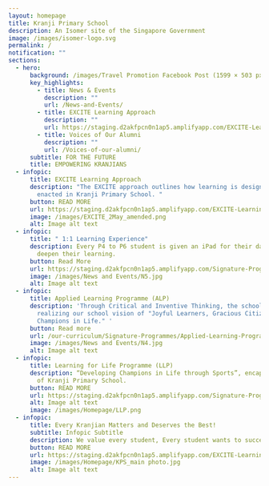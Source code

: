 ```yaml
---
layout: homepage
title: Kranji Primary School
description: An Isomer site of the Singapore Government
image: /images/isomer-logo.svg
permalink: /
notification: ""
sections:
  - hero:
      background: /images/Travel Promotion Facebook Post (1599 × 503 px).png
      key_highlights:
        - title: News & Events
          description: ""
          url: /News-and-Events/
        - title: EXCITE Learning Approach
          description: ""
          url: https://staging.d2akfpcn0n1ap5.amplifyapp.com/EXCITE-Learning-Approach/
        - title: Voices of Our Alumni
          description: ""
          url: /Voices-of-our-alumni/
      subtitle: FOR THE FUTURE
      title: EMPOWERING KRANJIANS
  - infopic:
      title: EXCITE Learning Approach
      description: "The EXCITE approach outlines how learning is designed, curated and
        enacted in Kranji Primary School. "
      button: READ MORE
      url: https://staging.d2akfpcn0n1ap5.amplifyapp.com/EXCITE-Learning-Approach/
      image: /images/EXCITE_2May_amended.png
      alt: Image alt text
  - infopic:
      title: " 1:1 Learning Experience"
      description: Every P4 to P6 student is given an iPad for their daily lessons to
        deepen their learning.
      button: Read More
      url: https://staging.d2akfpcn0n1ap5.amplifyapp.com/Signature-Programmes/1-1-Learning-Experience/
      image: /images/News and Events/N5.jpg
      alt: Image alt text
  - infopic:
      title: Applied Learning Programme (ALP)
      description: 'Through Critical and Inventive Thinking, the school aspires in
        realizing our school vision of "Joyful Learners, Gracious Citizens,
        Champions in Life." '
      button: Read more
      url: /our-curriculum/Signature-Programmes/Applied-Learning-Programme-ALP/
      image: /images/News and Events/N4.jpg
      alt: Image alt text
  - infopic:
      title: Learning for Life Programme (LLP)
      description: “Developing Champions in Life through Sports”, encapsulates the DNA
        of Kranji Primary School.
      button: READ MORE
      url: https://staging.d2akfpcn0n1ap5.amplifyapp.com/Signature-Programmes/Applied-Learning-Programme-ALP/
      alt: Image alt text
      image: /images/Homepage/LLP.png
  - infopic:
      title: Every Kranjian Matters and Deserves the Best!
      subtitle: Infopic Subtitle
      description: We value every student, Every student wants to succeed and All can learn
      button: READ MORE
      url: https://staging.d2akfpcn0n1ap5.amplifyapp.com/EXCITE-Learning-Approach/
      image: /images/Homepage/KPS_main photo.jpg
      alt: Image alt text
---
```

